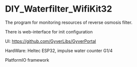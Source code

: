 # DIY_Waterfilter_WifiKit32

The program for monitoring resources of reverse osmosis filter.

There is web-interface for init configuration

UI: https://github.com/GyverLibs/GyverPortal

HardWare: Heltec ESP32, impulse water counter G1/4

PlatformIO framework